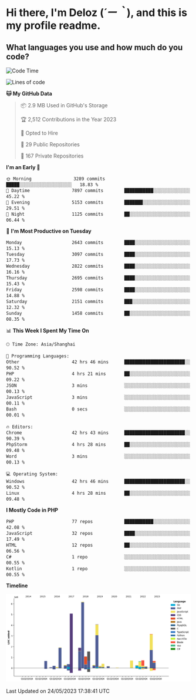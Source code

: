 # **Hi there, I'm Deloz (*´ー｀*), and this is my profile readme.**

## **What languages you use and how much do you code?**

<!--START_SECTION:waka-->
![Code Time](http://img.shields.io/badge/Code%20Time-1%2C518%20hrs%2043%20mins-blue)

![Lines of code](https://img.shields.io/badge/From%20Hello%20World%20I%27ve%20Written-30.7%20million%20lines%20of%20code-blue)

**🐱 My GitHub Data** 

> 📦 2.9 MB Used in GitHub's Storage 
 > 
> 🏆 2,512 Contributions in the Year 2023
 > 
> 💼 Opted to Hire
 > 
> 📜 29 Public Repositories 
 > 
> 🔑 167 Private Repositories 
 > 
**I'm an Early 🐤** 

```text
🌞 Morning                3289 commits        █████░░░░░░░░░░░░░░░░░░░░   18.83 % 
🌆 Daytime                7897 commits        ███████████░░░░░░░░░░░░░░   45.22 % 
🌃 Evening                5153 commits        ███████░░░░░░░░░░░░░░░░░░   29.51 % 
🌙 Night                  1125 commits        ██░░░░░░░░░░░░░░░░░░░░░░░   06.44 % 
```
📅 **I'm Most Productive on Tuesday** 

```text
Monday                   2643 commits        ████░░░░░░░░░░░░░░░░░░░░░   15.13 % 
Tuesday                  3097 commits        ████░░░░░░░░░░░░░░░░░░░░░   17.73 % 
Wednesday                2822 commits        ████░░░░░░░░░░░░░░░░░░░░░   16.16 % 
Thursday                 2695 commits        ████░░░░░░░░░░░░░░░░░░░░░   15.43 % 
Friday                   2598 commits        ████░░░░░░░░░░░░░░░░░░░░░   14.88 % 
Saturday                 2151 commits        ███░░░░░░░░░░░░░░░░░░░░░░   12.32 % 
Sunday                   1458 commits        ██░░░░░░░░░░░░░░░░░░░░░░░   08.35 % 
```


📊 **This Week I Spent My Time On** 

```text
🕑︎ Time Zone: Asia/Shanghai

💬 Programming Languages: 
Other                    42 hrs 46 mins      ███████████████████████░░   90.52 % 
PHP                      4 hrs 21 mins       ██░░░░░░░░░░░░░░░░░░░░░░░   09.22 % 
JSON                     3 mins              ░░░░░░░░░░░░░░░░░░░░░░░░░   00.13 % 
JavaScript               3 mins              ░░░░░░░░░░░░░░░░░░░░░░░░░   00.11 % 
Bash                     0 secs              ░░░░░░░░░░░░░░░░░░░░░░░░░   00.01 % 

🔥 Editors: 
Chrome                   42 hrs 43 mins      ███████████████████████░░   90.39 % 
PhpStorm                 4 hrs 28 mins       ██░░░░░░░░░░░░░░░░░░░░░░░   09.48 % 
Word                     3 mins              ░░░░░░░░░░░░░░░░░░░░░░░░░   00.13 % 

💻 Operating System: 
Windows                  42 hrs 46 mins      ███████████████████████░░   90.52 % 
Linux                    4 hrs 28 mins       ██░░░░░░░░░░░░░░░░░░░░░░░   09.48 % 
```

**I Mostly Code in PHP** 

```text
PHP                      77 repos            ███████████░░░░░░░░░░░░░░   42.08 % 
JavaScript               32 repos            ████░░░░░░░░░░░░░░░░░░░░░   17.49 % 
HTML                     12 repos            ██░░░░░░░░░░░░░░░░░░░░░░░   06.56 % 
C#                       1 repo              ░░░░░░░░░░░░░░░░░░░░░░░░░   00.55 % 
Kotlin                   1 repo              ░░░░░░░░░░░░░░░░░░░░░░░░░   00.55 % 
```



**Timeline**

![Lines of Code chart](https://raw.githubusercontent.com/deloz/deloz/main/assets/bar_graph.png)


 Last Updated on 24/05/2023 17:38:41 UTC
<!--END_SECTION:waka-->
